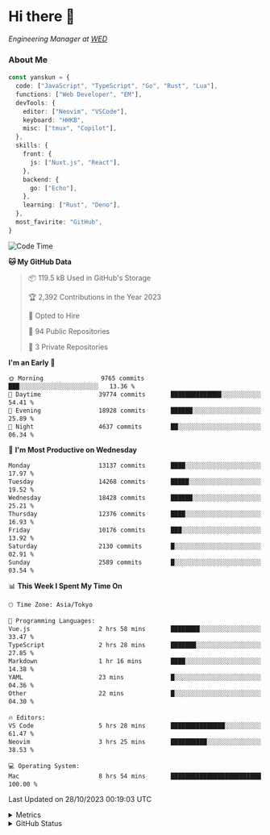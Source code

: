 # Hi there&nbsp;:wave:

<!-- ![Alt text](https://spotify-recently-played-readme.vercel.app/api?user=31kynbuubkiu3r4qh4hjuaglhfay) -->

_Engineering Manager at [WED](https://github.com/wedinc)_

### About Me

```ts
const yanskun = {
  code: ["JavaScript", "TypeScript", "Go", "Rust", "Lua"],
  functions: ["Web Developer", "EM"],
  devTools: {
    editor: ["Neovim", "VSCode"],
    keyboard: "HHKB",
    misc: ["tmux", "Copilot"],
  },
  skills: {
    front: {
      js: ["Nuxt.js", "React"],
    },
    backend: {
      go: ["Echo"],
    },
    learning: ["Rust", "Deno"],
  },
  most_favirite: "GitHub",
}
```

<!--START_SECTION:waka-->
![Code Time](http://img.shields.io/badge/Code%20Time-522%20hrs%2049%20mins-blue)

**🐱 My GitHub Data** 

> 📦 119.5 kB Used in GitHub's Storage 
 > 
> 🏆 2,392 Contributions in the Year 2023
 > 
> 💼 Opted to Hire
 > 
> 📜 94 Public Repositories 
 > 
> 🔑 3 Private Repositories 
 > 
**I'm an Early 🐤** 

```text
🌞 Morning                9765 commits        ███░░░░░░░░░░░░░░░░░░░░░░   13.36 % 
🌆 Daytime                39774 commits       ██████████████░░░░░░░░░░░   54.41 % 
🌃 Evening                18928 commits       ██████░░░░░░░░░░░░░░░░░░░   25.89 % 
🌙 Night                  4637 commits        ██░░░░░░░░░░░░░░░░░░░░░░░   06.34 % 
```
📅 **I'm Most Productive on Wednesday** 

```text
Monday                   13137 commits       ████░░░░░░░░░░░░░░░░░░░░░   17.97 % 
Tuesday                  14268 commits       █████░░░░░░░░░░░░░░░░░░░░   19.52 % 
Wednesday                18428 commits       ██████░░░░░░░░░░░░░░░░░░░   25.21 % 
Thursday                 12376 commits       ████░░░░░░░░░░░░░░░░░░░░░   16.93 % 
Friday                   10176 commits       ███░░░░░░░░░░░░░░░░░░░░░░   13.92 % 
Saturday                 2130 commits        █░░░░░░░░░░░░░░░░░░░░░░░░   02.91 % 
Sunday                   2589 commits        █░░░░░░░░░░░░░░░░░░░░░░░░   03.54 % 
```


📊 **This Week I Spent My Time On** 

```text
🕑︎ Time Zone: Asia/Tokyo

💬 Programming Languages: 
Vue.js                   2 hrs 58 mins       ████████░░░░░░░░░░░░░░░░░   33.47 % 
TypeScript               2 hrs 28 mins       ███████░░░░░░░░░░░░░░░░░░   27.85 % 
Markdown                 1 hr 16 mins        ████░░░░░░░░░░░░░░░░░░░░░   14.38 % 
YAML                     23 mins             █░░░░░░░░░░░░░░░░░░░░░░░░   04.36 % 
Other                    22 mins             █░░░░░░░░░░░░░░░░░░░░░░░░   04.30 % 

🔥 Editors: 
VS Code                  5 hrs 28 mins       ███████████████░░░░░░░░░░   61.47 % 
Neovim                   3 hrs 25 mins       ██████████░░░░░░░░░░░░░░░   38.53 % 

💻 Operating System: 
Mac                      8 hrs 54 mins       █████████████████████████   100.00 % 
```


 Last Updated on 28/10/2023 00:19:03 UTC
<!--END_SECTION:waka-->

<details>
  <summary>Metrics</summary>
  <img src="https://github.com/yanskun/yanskun/blob/main/github-metrics.svg" alt="Metrics">
</details>

<details>
  <summary>GitHub Status</summary>
  <picture>
    <source media="(prefers-color-scheme: dark)" srcset="https://raw.githubusercontent.com/yanskun/yanskun/master/profile-summary-card-output/nord_dark/0-profile-details.svg">
   <img src="https://raw.githubusercontent.com/yanskun/yanskun/master/profile-summary-card-output/default/0-profile-details.svg">
  </picture>
  <br>
  <picture>
    <source media="(prefers-color-scheme: dark)" srcset="https://raw.githubusercontent.com/yanskun/yanskun/master/profile-summary-card-output/nord_dark/1-repos-per-language.svg">
   <img src="https://raw.githubusercontent.com/yanskun/yanskun/master/profile-summary-card-output/default/1-repos-per-language.svg">
  </picture>
  <picture>
    <source media="(prefers-color-scheme: dark)" srcset="https://raw.githubusercontent.com/yanskun/yanskun/master/profile-summary-card-output/nord_dark/2-most-commit-language.svg">
   <img src="https://raw.githubusercontent.com/yanskun/yanskun/master/profile-summary-card-output/default/2-most-commit-language.svg">
  </picture>
  <br>
  <picture>
    <source media="(prefers-color-scheme: dark)" srcset="https://raw.githubusercontent.com/yanskun/yanskun/master/profile-summary-card-output/nord_dark/3-stats.svg">
   <img src="https://raw.githubusercontent.com/yanskun/yanskun/master/profile-summary-card-output/default/3-stats.svg">
  </picture>
  <picture>
    <source media="(prefers-color-scheme: dark)" srcset="https://raw.githubusercontent.com/yanskun/yanskun/master/profile-summary-card-output/nord_dark/4-productive-time.svg">
   <img src="https://raw.githubusercontent.com/yanskun/yanskun/master/profile-summary-card-output/default/4-productive-time.svg">
  </picture>
</details>
